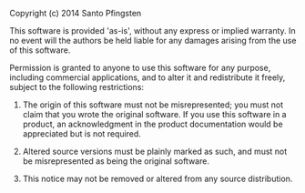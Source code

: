 Copyright (c) 2014 Santo Pfingsten

This software is provided 'as-is', without any express or implied warranty.
In no event will the authors be held liable for any damages arising from the use of this software.

Permission is granted to anyone to use this software for any purpose, including commercial
applications, and to alter it and redistribute it freely, subject to the following restrictions:

1. The origin of this software must not be misrepresented; you must not claim that you wrote the
   original software. If you use this software in a product, an acknowledgment in the product
   documentation would be appreciated but is not required.

2. Altered source versions must be plainly marked as such, and must not be misrepresented as being
   the original software.

3. This notice may not be removed or altered from any source distribution.